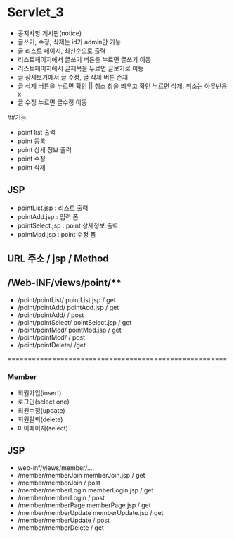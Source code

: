 # Servlet_3

####
- 공지사항 게시판(notice)
- 글쓰기, 수정, 삭제는 id가 admin만 가능
- 글 리스트 페이지, 최신순으로 출력
- 리스트페이지에서 글쓰기 버튼을 누르면 글쓰기 이동
- 리스트페이지에서 글제목을 누르면 글보기로 이동
- 글 상세보기에서 글 수정, 글 삭제 버튼 존재
- 글 삭제 버튼을 누르면 확인 || 취소 창을 띄우고 확인 누르면 삭제. 취소는 아무반응x
- 글 수정 누르면 글수정 이동
 
 ##기능
 
 - point list 출력
 - point 등록
 - point 상세 정보 출력
 - point 수정
 - point 삭제
 
 ## JSP
 
 - pointList.jsp : 리스트 출력
 - pointAdd.jsp : 입력 폼
 - pointSelect.jsp : point 상세정보 출력
 - pointMod.jsp : point 수정 폼
 
 ## URL 주소 / jsp / Method
 ## /Web-INF/views/point/**
 
 - /point/pointList/ pointList.jsp / get
 - /point/pointAdd/ pointAdd.jsp / get
 - /point/pointAdd/             / post
 - /point/pointSelect/ pointSelect.jsp / get
 - /point/pointMod/ pointMod.jsp / get
 - /point/pointMod/        / post
 - /point/pointDelete/      /get
 
 ======================================================
 
 ### Member
- 회원가입(insert)
- 로그인(select one)
- 회원수정(update)
- 회원탈퇴(delete)
- 마이페이지(select)

 ## JSP
 - web-inf/views/member/....
 - /member/memberJoin memberJoin.jsp / get
 - /member/memberJoin  / post
 - /member/memberLogin memberLogin.jsp / get
 - /member/memberLogin / post
 - /member/memberPage memberPage.jsp / get
 - /member/memberUpdate memberUpdate.jsp / get
 - /member/memberUpdate / post
 - /member/memberDelete / get